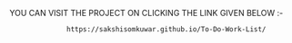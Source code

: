 YOU CAN VISIT THE PROJECT ON CLICKING THE LINK GIVEN BELOW :- 
                  
                  https://sakshisomkuwar.github.io/To-Do-Work-List/
